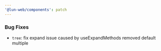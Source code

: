 ```yaml
---
'@lun-web/components': patch
---
```


### Bug Fixes

- `tree`: fix expand issue caused by useExpandMethods removed default multiple